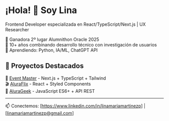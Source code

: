 # ¡Hola! 👋 Soy Lina

Frontend Developer especializada en React/TypeScript/Next.js | UX Researcher

🚀 Ganadora 2º lugar Alumnithon Oracle 2025  
💼 10+ años combinando desarrollo técnico con investigación de usuarios  
🌱 Aprendiendo: Python, IA/ML, ChatGPT API

## 📌 Proyectos Destacados

🎯 [Event Master](https://event-master-sand.vercel.app) - Next.js + TypeScript + Tailwind  
🎬 [AluraFlix](https://aluraflix-linamaria.netlify.app) - React + Styled Components  
🛒 [AluraGeek](https://alura-geek-beta-wine.vercel.app) - JavaScript ES6+ + API REST

---
📫 Conectemos: [https://www.linkedin.com/in/linamariamartinezp] | [linamariamartinezp@gmail.com]
